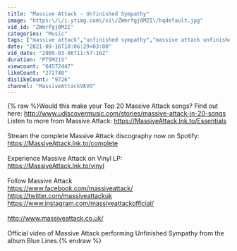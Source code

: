 ```yaml
---
title: "Massive Attack - Unfinished Sympathy"
image: "https:\/\/i.ytimg.com\/vi\/ZWmrfgj0MZI\/hqdefault.jpg"
vid_id: "ZWmrfgj0MZI"
categories: "Music"
tags: ["massive attack","unfinished sympathy","massive attack unfinished sympathy"]
date: "2021-09-16T18:06:29+03:00"
vid_date: "2009-03-06T11:57:16Z"
duration: "PT5M21S"
viewcount: "64572447"
likeCount: "272740"
dislikeCount: "9726"
channel: "MassiveAttackVEVO"
---
```

{% raw %}Would this make your Top 20 Massive Attack songs? Find out here: <a rel="nofollow" target="blank" href="http://www.udiscovermusic.com/stories/massive-attack-in-20-songs">http://www.udiscovermusic.com/stories/massive-attack-in-20-songs</a><br />Listen to more from Massive Attack: <a rel="nofollow" target="blank" href="https://MassiveAttack.lnk.to/Essentials">https://MassiveAttack.lnk.to/Essentials</a><br /><br />Stream the complete Massive Attack discography now on Spotify: <a rel="nofollow" target="blank" href="https://MassiveAttack.lnk.to/complete">https://MassiveAttack.lnk.to/complete</a><br /><br />Experience Massive Attack on Vinyl LP:<br /><a rel="nofollow" target="blank" href="https://MassiveAttack.lnk.to/vinyl">https://MassiveAttack.lnk.to/vinyl</a><br /><br />Follow Massive Attack<br /><a rel="nofollow" target="blank" href="https://www.facebook.com/massiveattack/">https://www.facebook.com/massiveattack/</a><br /><a rel="nofollow" target="blank" href="https://twitter.com/massiveattackuk">https://twitter.com/massiveattackuk</a><br /><a rel="nofollow" target="blank" href="https://www.instagram.com/massiveattackofficial/">https://www.instagram.com/massiveattackofficial/</a><br /><br /><a rel="nofollow" target="blank" href="http://www.massiveattack.co.uk/">http://www.massiveattack.co.uk/</a><br /><br />Official video of Massive Attack performing Unfinished Sympathy from the album Blue Lines.{% endraw %}
